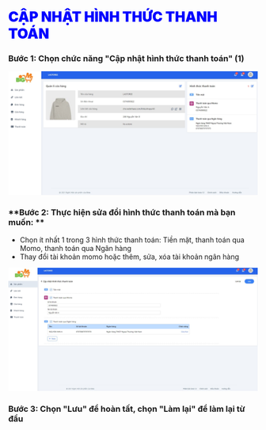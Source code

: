 # <span style="color: blue; font-weight:900;"> CẬP NHẬT HÌNH THỨC THANH TOÁN </span>

### **Bước 1: Chọn chức năng "Cập nhật hình thức thanh toán" (1)**

![](../images/Shop/Updatepayment.png)

### **Bước 2: Thực hiện sửa đổi hình thức thanh toán mà bạn muốn: **

- Chọn ít nhất 1 trong 3 hình thức thanh toán: Tiền mặt, thanh toán qua Momo, thanh toán qua Ngân hàng
- Thay đổi tài khoản momo hoặc thêm, sửa, xóa tài khoản ngân hàng 

![](../images/Shop/updatepayment-2.png)

### **Bước 3: Chọn "Lưu" để hoàn tất, chọn "Làm lại" để làm lại từ đầu**

